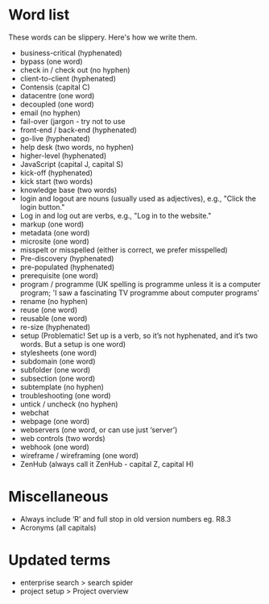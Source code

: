# Word list
These words can be slippery. Here's how we write them.

- business-critical (hyphenated)
- bypass (one word)
- check in / check out (no hyphen)
- client-to-client (hyphenated)
- Contensis (capital C)
- datacentre (one word)
- decoupled (one word)
- email (no hyphen)
- fail-over (jargon - try not to use
- front-end / back-end (hyphenated)
- go-live (hyphenated)
- help desk (two words, no hyphen)
- higher-level (hyphenated)
- JavaScript (capital J, capital S)
- kick-off (hyphenated)
- kick start (two words)
- knowledge base (two words)
- login and logout are nouns (usually used as adjectives), e.g., "Click the login button."
- Log in and log out are verbs, e.g., "Log in to the website."
- markup (one word)
- metadata (one word)
- microsite (one word)
- misspelt or misspelled (either is correct, we prefer misspelled)
- Pre-discovery (hyphenated)
- pre-populated (hyphenated)
- prerequisite (one word)
- program / programme (UK spelling is programme unless it is a computer program; 'I saw a fascinating TV programme about computer programs'
- rename (no hyphen)
- reuse (one word)
- reusable (one word)
- re-size (hyphenated)
- setup (Problematic! Set up is a verb, so it’s not hyphenated, and it’s two words. But a setup is one word)
- stylesheets (one word)
- subdomain (one word)
- subfolder (one word)
- subsection (one word)
- subtemplate (no hyphen)
- troubleshooting (one word)
- untick / uncheck (no hyphen)
- webchat
- webpage (one word)
- webservers (one word, or can use just ‘server’)
- web controls (two words)
- webhook (one word)
- wireframe / wireframing (one word)
- ZenHub (always call it ZenHub - capital Z, capital H)

# Miscellaneous

- Always include ‘R’ and full stop in old version numbers eg. R8.3
- Acronyms (all capitals)

# Updated terms
- enterprise search > search spider
- project setup > Project overview
